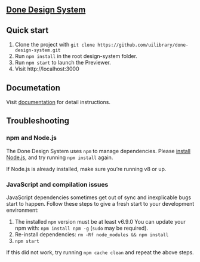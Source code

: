 ## [Done Design System](https://uilibrary.github.io/done-design-system/)

## Quick start

1. Clone the project with `git clone https://github.com/uilibrary/done-design-system.git`
2. Run `npm install` in the root design-system folder.
3. Run `npm start` to launch the Previewer.
4. Visit http://localhost:3000


## Documetation
Visit [documentation](https://uilibrary.github.io/done-design-system/docs) for detail instructions.

## Troubleshooting

### npm and Node.js

The Done Design System uses `npm` to manage dependencies. Please [install Node.js](https://nodejs.org), and try running `npm install` again.

If Node.js is already installed, make sure you’re running v8 or up.

### JavaScript and compilation issues

JavaScript dependencies sometimes get out of sync and inexplicable bugs start to happen. Follow these steps to give a fresh start to your development environment:

1. The installed `npm` version must be at least v6.9.0 You can update your npm with: `npm install npm -g` (`sudo` may be required).
2. Re-install dependencies: `rm -Rf node_modules && npm install`
3. `npm start`

If this did not work, try running `npm cache clean` and repeat the above steps.